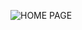 ![HOME PAGE](https://github.com/cyberlyadnan/Ecommerce-With-Blog-In-Django/assets/141109497/7a812fe8-3892-44b1-9f19-7af77e075ab4)
